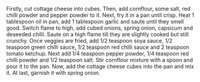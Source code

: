 Firstly, cut cottage cheese into cubes. Then, add cornflour, some salt, red chilli powder and pepper powder to it. Next, fry it in a pan until crisp. Heat 1 tablespoon oil in pan, add 1 tablespoon garlic and saute until they smell good. Switch flame to high, add cubed onions, spring onion, capsicum and deseeded chilli. Saute on a high flame till they are slightly cooked but still crunchy. Once veggies are fried, add 1/2 teaspoon soya sauce, 1/2 teaspoon green chilli sauce, 1/2 teaspoon red chilli sauce and 2 teaspoon tomato ketchup.   Next add 1/4 teaspoon pepper powder, 1/4 teaspoon red chilli powder and 1/2 teaspoon salt. Stir cornflour mixture with a spoon and pour it to the pan. Now, add the cottage cheese cubes into the pan and mix it.  At last, garnish it with spring onion. 